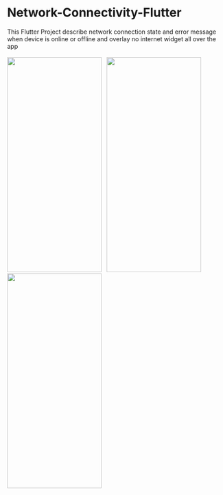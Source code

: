 # Network-Connectivity-Flutter
This Flutter Project describe network connection state and error message when device is online or offline 
and overlay no internet widget all over the app 
</br>
</br>
<img src="https://user-images.githubusercontent.com/64311414/155021870-af4e96b4-a4a5-40b1-b086-a6fc7dd48a88.jpg" width="220px" height="500px">
&nbsp;
<img src="https://user-images.githubusercontent.com/64311414/155021874-8083e1d7-d0d9-4bb7-8db5-a5ba9d376dea.jpg" width="220px" height="500px">
&nbsp;
<img src="https://user-images.githubusercontent.com/64311414/155021877-f1d1a724-68a3-409d-b023-554116ca66e5.jpg" width="220px" height="500px">


